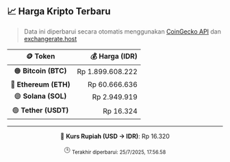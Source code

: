 

<!-- HARGA_KRIPTO -->
## 📈 Harga Kripto Terbaru

> Data ini diperbarui secara otomatis menggunakan [CoinGecko API](https://www.coingecko.com/) dan [exchangerate.host](https://exchangerate.host/)

<div align="center">

| 🪙 Token | 💰 Harga (IDR) |
|:------:|---------------:|
| 🟠 **Bitcoin (BTC)**   | Rp 1.899.608.222 |
| 🔵 **Ethereum (ETH)**  | Rp 60.666.636 |
| 🟣 **Solana (SOL)**    | Rp 2.949.919 |
| 🟢 **Tether (USDT)**   | Rp 16.324 |

---

💱 **Kurs Rupiah (USD → IDR)**: Rp 16.320

🕒 <sub>Terakhir diperbarui: 25/7/2025, 17.56.58</sub>

</div>
<!-- /HARGA_KRIPTO -->